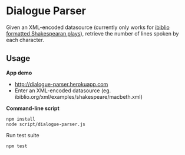 # Dialogue Parser



Given an XML-encoded datasource (currently only works for <a href="ibiblio.org/xml/examples/shakespeare" target="_blank">ibiblio formatted Shakespearan plays</a>), retrieve  the number of lines spoken by each character.

## Usage
**App demo**
* http://dialogue-parser.herokuapp.com
* Enter an XML-encoded datasource (eg. ibiblio.org/xml/examples/shakespeare/macbeth.xml)

**Command-line script**
```
npm install
node script/dialogue-parser.js
```
Run test suite
```
npm test
```

